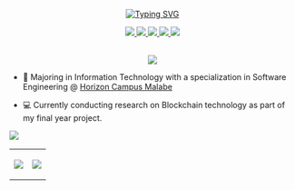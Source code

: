 <p align="center">
<a href="https://git.io/typing-svg"><img src="https://readme-typing-svg.demolab.com?font=Fira+Code&weight=500&duration=2000&pause=300&color=F7C238&center=true&multiline=true&width=455&height=100&lines=Achintha;Undergraduate+%7C+Software+Developer;Blockchain+%7C+Data Engineering+%7C+DevOps" alt="Typing SVG" /></a>
<br/>
<p align="center">
<a href="https://dev-achintha.github.io/github_page_portfolio_redirect/">
    <img src="https://img.shields.io/badge/Website-achintha.me-red?style=flat-square">
</a>  
<a href="https://github.com/dev-achintha/public-resume/raw/main/achintha_resume_latest.pdf">
    <img src="https://img.shields.io/badge/PDF-Download CV-red?style=flat-square&logo=adobe">
</a>  
<a href="https://www.linkedin.com/in/dev-achintha/">
    <img src="https://img.shields.io/badge/-Linkedin-blue?style=flat-square&logo=linkedin">
</a>  
<a href="mailto:
    <img src="https://img.shields.io/badge/-Linkedin-blue?style=flat-square&logo=linkedin">
</a>
<a href="mailto:ska.sandaruwans@gmail.com">
    <img src="https://img.shields.io/badge/-Email-red?style=flat-square&logo=gmail&logoColor=white">
</a>
<a href="https://www.researchgate.net/profile/Achintha-Sandaruwan">
    <img src="https://img.shields.io/badge/ResearchGate-Achintha Sandaruwan-blue?style=flat-square&logo=researchgate&logoColor=white">
</a>
</p>
<br/>

<div style="text-align: center;">
  <a href="https://github.com/dev-achintha">
    <img src="https://github-stats-alpha.vercel.app/api?username=dev-achintha&cc=22272e&tc=37BCF6&ic=fff&bc=0000">
  </a>
</div>

</p>

* 📖 Majoring in Information Technology with a specialization in Software Engineering @ [Horizon Campus Malabe](https://horizoncampus.edu.lk/)

* 💻 Currently conducting research on Blockchain technology as part of my final year project.

<table>
<tr>

![](http://github-profile-summary-cards.vercel.app/api/cards/profile-details?username=dev-achintha&theme=dracula)

</tr>
<tr>
<td>

![](http://github-profile-summary-cards.vercel.app/api/cards/repos-per-language?username=dev-achintha&theme=dracula)

</td>
<td>

![](http://github-profile-summary-cards.vercel.app/api/cards/most-commit-language?username=dev-achintha&theme=dracula)

</td>
</tr>
<tr>
</table>

<br/>

